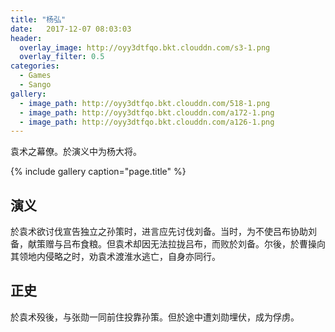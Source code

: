 ```yaml
---
title: "杨弘"
date:   2017-12-07 08:03:03
header:
  overlay_image: http://oyy3dtfqo.bkt.clouddn.com/s3-1.png
  overlay_filter: 0.5
categories:
  - Games
  - Sango
gallery:
  - image_path: http://oyy3dtfqo.bkt.clouddn.com/518-1.png
  - image_path: http://oyy3dtfqo.bkt.clouddn.com/a172-1.png
  - image_path: http://oyy3dtfqo.bkt.clouddn.com/a126-1.png
---
```


袁术之幕僚。於演义中为杨大将。

{% include gallery caption="page.title" %}

## 演义

於袁术欲讨伐宣告独立之孙策时，进言应先讨伐刘备。当时，为不使吕布协助刘备，献策赠与吕布食粮。但袁术却因无法拉拢吕布，而败於刘备。尔後，於曹操向其领地内侵略之时，劝袁术渡淮水逃亡，自身亦同行。

## 正史

於袁术殁後，与张勋一同前住投靠孙策。但於途中遭刘勋埋伏，成为俘虏。